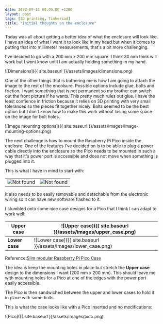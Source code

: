 ```yaml
---
date: 2022-09-11 00:00:00 +1200
layout: post
tags: [3D printing, Tinkercad]
title: "Initial thoughts on the enclosure"
---
```

Today was all about getting a better idea of what the enclosure will look like. I have an idea of what I want it to look like in my head but when it comes to putting that into millimeter measurements, that's a bit more challenging.

I've decided to go with a 200 mm x 200 mm square. I think 30 mm think will work but I wont know until I am actually holding something in my hand.

![Dimensions]({{ site.baseurl }}/assets/images/dimensions.png)

One of the other things that is bothering me is how I am going to attach the image to the rest of the encolsure. Possible options include glue, bolts and friction. I want something that is not permanent so my brother can switch out the front picture if he wants. This pretty much rules out glue. I have the least confience in friction because it relies on 3D printing with very small tolerances so the pieces fit together nicely. Bolts seemed to be the best option but I don't know how to make this work without losing some space on the image for bolt holes.

![Image mounting options]({{ site.baseurl }}/assets/images/image-mounting-options.png)

The next challenge is how to mount the Raspberry Pi Pico inside the enclosre. One of the features I've decided on is to be able to plug a power cable directly into the enclosure so the Pico needs to be mounted in such a way that it's power port is accessible and does not move when something is plugged into it.

This is what I have in mind to start with:

<table>
  <tr>
    <td>
      <img src="{{ 'assets/images/inside-mounting-options-1.png' | relative_url }}" alt="Not found" />
    </td>
    <td>
      <img src="{{ 'assets/images/inside-mounting-options-2.png' | relative_url }}" alt="Not found" />
    </td>
  </tr>
</table>

It also needs to be easily removable and detachable from the electronic wiring so it can have new software flashed to it.

I stumbled onto some nice case designs for a Pico that I think I can adapt to work well:

| **Upper case** | ![Upper case]({{ site.baseurl }}/assets/images/upper_case.png)
| --- | --- |
| **Lower case** |![Lower case]({{ site.baseurl }}/assets/images/lower_case.png)|

Reference:[Slim modular Raspberry Pi Pico Case][pico-cases]

The idea is keep the mounting holes in place but stretch the **Upper case** design to the dimensions I want (200 mm x 200 mm). This should leave me with mounting holes for a Pico at one of the edges with the power port easily accessible.

The Pico is then sandwiched between the upper and lower cases to hold it in place with some bolts.

This is what the case looks like with a Pico inserted and no modifications:

![Pico]({{ site.baseurl }}/assets/images/pico.png)

[pico-cases]: https://www.thingiverse.com/thing:4808999
